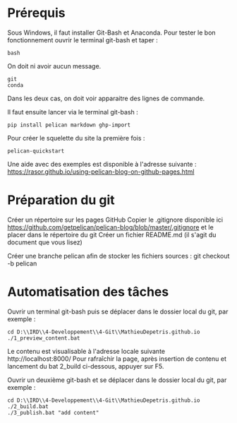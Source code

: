 # Prérequis
Sous Windows, il faut installer Git-Bash et Anaconda.
Pour tester le bon fonctionnement ouvrir le terminal git-bash et taper :

    bash

On doit ni avoir aucun message.

    git
    conda

Dans les deux cas, on doit voir apparaitre des lignes de commande.

Il faut ensuite lancer via le terminal git-bash : 

    pip install pelican markdown ghp-import

Pour créer le squelette du site la première fois :

    pelican-quickstart

Une aide avec des exemples est disponible à l'adresse suivante : <https://rasor.github.io/using-pelican-blog-on-github-pages.html>

# Préparation du git

Créer un répertoire sur les pages GitHub
Copier le .gitignore disponible ici https://github.com/getpelican/pelican-blog/blob/master/.gitignore et le placer dans le répertoire du git
Créer un fichier README.md (il s'agit du document que vous lisez)

Créer une branche pelican afin de stocker les fichiers sources :
    git checkout -b pelican

# Automatisation des tâches
Ouvrir un terminal git-bash puis se déplacer dans le dossier local du git, par exemple :

    cd D:\\IRD\\4-Developpement\\4-Git\\MathieuDepetris.github.io
    ./1_preview_content.bat

Le contenu est visualisable à l'adresse locale suivante http://localhost:8000/
Pour rafraîchir la page, après insertion de contenu et lancement du bat 2_build ci-dessous, appuyer sur F5.

Ouvrir un deuxième git-bash et se déplacer dans le dossier local du git, par exemple :

    cd D:\\IRD\\4-Developpement\\4-Git\\MathieuDepetris.github.io
    ./2_build.bat
    ./3_publish.bat "add content"